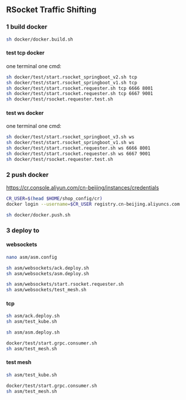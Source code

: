## RSocket Traffic Shifting

### 1 build docker
```sh
sh docker/docker.build.sh
```

#### test tcp docker
one terminal one cmd:
```sh
sh docker/test/start.rsocket_springboot_v2.sh tcp
sh docker/test/start.rsocket_springboot_v1.sh tcp
sh docker/test/start.rsocket.requester.sh tcp 6666 8001
sh docker/test/start.rsocket.requester.sh tcp 6667 9001
sh docker/test/rsocket.requester.test.sh
```

#### test ws docker
one terminal one cmd:
```sh
sh docker/test/start.rsocket_springboot_v3.sh ws
sh docker/test/start.rsocket_springboot_v1.sh ws
sh docker/test/start.rsocket.requester.sh ws 6666 8001
sh docker/test/start.rsocket.requester.sh ws 6667 9001
sh docker/test/rsocket.requester.test.sh
```

### 2 push docker
https://cr.console.aliyun.com/cn-beijing/instances/credentials
```sh
CR_USER=$(head $HOME/shop_config/cr)
docker login --username=$CR_USER registry.cn-beijing.aliyuncs.com
```
```sh
sh docker/docker.push.sh
```

### 3 deploy to 
#### websockets
```sh
nano asm/asm.config
```

```sh
sh asm/websockets/ack.deploy.sh
sh asm/websockets/asm.deploy.sh

sh asm/websockets/start.rsocket.requester.sh
sh asm/websockets/test_mesh.sh
```

#### tcp 
```sh
sh asm/ack.deploy.sh
sh asm/test_kube.sh
```

```sh
sh asm/asm.deploy.sh

docker/test/start.grpc.consumer.sh
sh asm/test_mesh.sh
```



#### test mesh
```sh
sh asm/test_kube.sh

docker/test/start.grpc.consumer.sh
sh asm/test_mesh.sh
```

